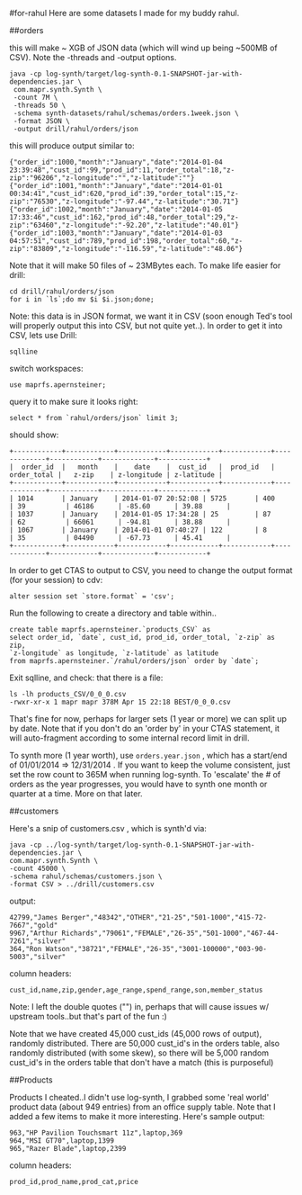 #for-rahul
Here are some datasets I made for my buddy rahul.

##orders

this will make ~ XGB of JSON data (which will wind up being ~500MB of CSV). Note the -threads and -output options.

	java -cp log-synth/target/log-synth-0.1-SNAPSHOT-jar-with-dependencies.jar \
	 com.mapr.synth.Synth \
	 -count 7M \
	 -threads 50 \
	 -schema synth-datasets/rahul/schemas/orders.1week.json \
	 -format JSON \
	 -output drill/rahul/orders/json

this will produce output similar to:

	{"order_id":1000,"month":"January","date":"2014-01-04 23:39:48","cust_id":99,"prod_id":11,"order_total":18,"z-zip":"96206","z-longitude":"","z-latitude":""}
	{"order_id":1001,"month":"January","date":"2014-01-01 00:34:41","cust_id":620,"prod_id":39,"order_total":15,"z-zip":"76530","z-longitude":"-97.44","z-latitude":"30.71"}
	{"order_id":1002,"month":"January","date":"2014-01-05 17:33:46","cust_id":162,"prod_id":48,"order_total":29,"z-zip":"63460","z-longitude":"-92.20","z-latitude":"40.01"}
	{"order_id":1003,"month":"January","date":"2014-01-03 04:57:51","cust_id":789,"prod_id":198,"order_total":60,"z-zip":"83809","z-longitude":"-116.59","z-latitude":"48.06"}
	
Note that it will make 50 files of ~ 23MBytes each.  To make life easier for drill:
	
	cd drill/rahul/orders/json
	for i in `ls`;do mv $i $i.json;done;


	
Note: this data is in JSON format, we want it in CSV (soon enough Ted's tool will properly output this into CSV, but not quite yet..).  In order to get it into CSV, lets use Drill:

	sqlline
	
switch workspaces:

	use maprfs.apernsteiner;
	
query it to make sure it looks right:
	
	select * from `rahul/orders/json` limit 3;
	

should show:


	+------------+------------+------------+------------+------------+-------------+------------+-------------+------------+
	|  order_id  |   month    |    date    |  cust_id   |  prod_id   | order_total |   z-zip    | z-longitude | z-latitude |
	+------------+------------+------------+------------+------------+-------------+------------+-------------+------------+
	| 1014       | January    | 2014-01-07 20:52:08 | 5725       | 400        | 39          | 46186      | -85.60      | 39.88      |
	| 1037       | January    | 2014-01-05 17:34:28 | 25         | 87         | 62          | 66061      | -94.81      | 38.88      |
	| 1067       | January    | 2014-01-01 07:40:27 | 122        | 8          | 35          | 04490      | -67.73      | 45.41      |
	+------------+------------+------------+------------+------------+-------------+------------+-------------+------------+
	


In order to get CTAS to output to CSV, you need to change the output format (for your session) to cdv:

	alter session set `store.format` = 'csv';	

	
Run the following to create a directory and table within..

	create table maprfs.apernsteiner.`products_CSV` as
	select order_id, `date`, cust_id, prod_id, order_total, `z-zip` as zip,
	`z-longitude` as longitude, `z-latitude` as latitude
	from maprfs.apernsteiner.`/rahul/orders/json` order by `date`;
	
		
Exit sqlline, and check: that there is a file:
	
	ls -lh products_CSV/0_0_0.csv
	-rwxr-xr-x 1 mapr mapr 378M Apr 15 22:18 BEST/0_0_0.csv
	
That's fine for now, perhaps for larger sets (1 year or more) we can split up by date.  Note that if you don't do an 'order by' in your CTAS statement, it will auto-fragment according to some internal record limit in drill.



To synth more (1 year worth), use `orders.year.json` , which has a start/end of 01/01/2014 => 12/31/2014 .	 If you want to keep the volume consistent, just set the row count to 365M when running log-synth.  To 'escalate' the # of orders as the year progresses, you would have to synth one month or quarter at a time.  More on that later.


 
	
##customers

Here's a snip of customers.csv , which is synth'd via:

	java -cp ../log-synth/target/log-synth-0.1-SNAPSHOT-jar-with-dependencies.jar \
	com.mapr.synth.Synth \
	-count 45000 \
	-schema rahul/schemas/customers.json \
	-format CSV > ../drill/customers.csv


output:
	
	42799,"James Berger","48342","OTHER","21-25","501-1000","415-72-7667","gold"
	9967,"Arthur Richards","79061","FEMALE","26-35","501-1000","467-44-7261","silver"
	364,"Ron Watson","38721","FEMALE","26-35","3001-100000","003-90-5003","silver"

column headers:

	cust_id,name,zip,gender,age_range,spend_range,son,member_status
	
Note: I left the double quotes ("") in, perhaps that will cause issues w/ upstream tools..but that's part of the fun :)

	
Note that we have created 45,000 cust_ids (45,000 rows of output), randomly distributed.  There are 50,000 cust_id's in the orders table, also randomly distributed (with some skew), so there will be 5,000 random cust_id's in the orders table that don't have a match (this is purposeful)


##Products

Products I cheated..I didn't use log-synth, I grabbed some 'real world' product data (about 949 entries) from an office supply table.  Note that I added a few items to make it more interesting.  Here's sample output:

	963,"HP Pavilion Touchsmart 11z",laptop,369
	964,"MSI GT70",laptop,1399
	965,"Razer Blade",laptop,2399
	
column headers:
	
	prod_id,prod_name,prod_cat,price

